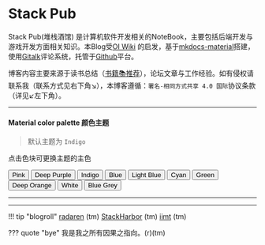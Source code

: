 
# Stack Pub
Stack Pub(堆栈酒馆) 是计算机软件开发相关的NoteBook，主要包括后端开发与游戏开发方面相关知识。本Blog受[OI Wiki](https://oi-wiki.org/) 的启发，基于[mkdocs-material](kit/mkdocs/)搭建，使用[Gitalk](https://gitalk.github.io/)评论系统，托管于[Github](https://github.com/opfanswyx/StackPub)平台。

博客内容主要来源于读书总结（[书籍📚推荐](kit/book.md)），论坛文章与工作经验。如有侵权请联系我（联系方式见右下角↘），本博客遵循：```署名-相同方式共享 4.0 国际```协议条款（详见↙左下角）。

---

#### Material color palette 颜色主题

> 默认主题为 `Indigo` 

点击色块可更换主题的主色

<div id="color-button">
<!--button data-md-color-primary="red">Red</button-->
<button data-md-color-primary="pink">Pink</button>
<!--button data-md-color-primary="purple">Purple</button-->
<button data-md-color-primary="deep-purple">Deep Purple</button>
<button data-md-color-primary="indigo">Indigo</button>
<button data-md-color-primary="blue">Blue</button>
<button data-md-color-primary="light-blue">Light Blue</button>
<button data-md-color-primary="cyan">Cyan</button>
<!--button data-md-color-primary="teal">Teal</button-->
<button data-md-color-primary="green">Green</button>
<!--button data-md-color-primary="light-green">LightGreen<button>
<button data-md-color-primary="lime">Lime</button-->
<!--button data-md-color-primary="yellow">Yellow</button>
<button data-md-color-primary="amber">Amber</button-->
<!--button data-md-color-primary="orange">Orange</button-->
<button data-md-color-primary="deep-orange">Deep Orange</button>
<!--button data-md-color-primary="brown">Brown</button-->
<button data-md-color-primary="white">White</button>
<!--button data-md-color-primary="grey">Grey</button-->
<button data-md-color-primary="blue-grey">Blue Grey</button>

</div>

<script>
  var buttons = document.querySelectorAll("button[data-md-color-primary]");
  Array.prototype.forEach.call(buttons, function(button) {
    button.addEventListener("click", function() {
      document.body.dataset.mdColorPrimary = this.dataset.mdColorPrimary;
      localStorage.setItem("data-md-color-primary",this.dataset.mdColorPrimary);
    })
  })
</script>
---


---   
!!! tip "blogroll"
    [radaren](http://leidar.ren/) (tm) 
    [StackHarbor](https://sh.alynx.moe/) (tm) 
    [iimt](http://www.iimt.me/) (tm)

??? quote "bye"
    我是我之所有因果之指向。(r)(tm)